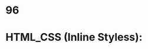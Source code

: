 # 96
# HTML_CSS (Inline Styless):
<p style="color: blue; font_size: 12 px;"< styled paragraph<//p>

